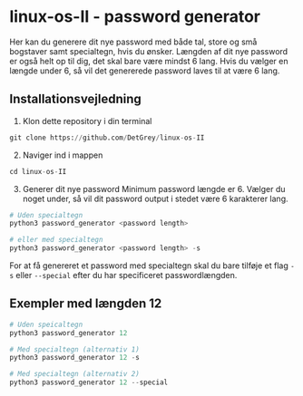 # linux-os-II - password generator

Her kan du generere dit nye password med både tal, store og små bogstaver samt specialtegn, hvis du ønsker. Længden af dit nye password er også helt op til dig, det skal bare være mindst 6 lang. Hvis du vælger en længde under 6, så vil det genererede password laves til at være 6 lang.

## Installationsvejledning

1. Klon dette repository i din terminal
```python
git clone https://github.com/DetGrey/linux-os-II
```

2. Naviger ind i mappen
```python
cd linux-os-II
```

3. Generer dit nye password
Minimum password længde er 6. Vælger du noget under, så vil dit password output i stedet være 6 karakterer lang.
```python
# Uden specialtegn
python3 password_generator <password length>

# eller med specialtegn
python3 password_generator <password length> -s
```

For at få genereret et password med specialtegn skal du bare tilføje et flag `-s` eller `--special` efter du har specificeret passwordlængden.

## Exempler med længden 12
```python
# Uden speicaltegn
python3 password_generator 12

# Med specialtegn (alternativ 1)
python3 password_generator 12 -s

# Med specialtegn (alternativ 2)
python3 password_generator 12 --special
```


